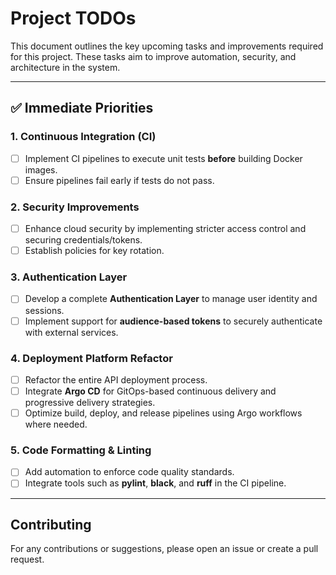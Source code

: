 # Project TODOs

This document outlines the key upcoming tasks and improvements required for this project. These tasks aim to improve automation, security, and architecture in the system.

---

## ✅ Immediate Priorities

### 1. Continuous Integration (CI)
- [ ] Implement CI pipelines to execute unit tests **before** building Docker images.
- [ ] Ensure pipelines fail early if tests do not pass.

### 2. Security Improvements
- [ ] Enhance cloud security by implementing stricter access control and securing credentials/tokens.
- [ ] Establish policies for key rotation.

### 3. Authentication Layer
- [ ] Develop a complete **Authentication Layer** to manage user identity and sessions.
- [ ] Implement support for **audience-based tokens** to securely authenticate with external services.

### 4. Deployment Platform Refactor
- [ ] Refactor the entire API deployment process.
- [ ] Integrate **Argo CD** for GitOps-based continuous delivery and progressive delivery strategies.
- [ ] Optimize build, deploy, and release pipelines using Argo workflows where needed.

### 5. Code Formatting & Linting
- [ ] Add automation to enforce code quality standards.
- [ ] Integrate tools such as **pylint**, **black**, and **ruff** in the CI pipeline.

---

## Contributing
For any contributions or suggestions, please open an issue or create a pull request.